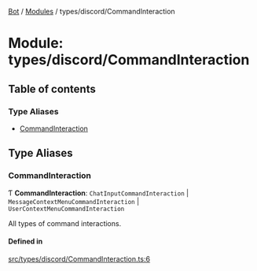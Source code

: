 [Bot](../README.md) / [Modules](../modules.md) / types/discord/CommandInteraction

# Module: types/discord/CommandInteraction

## Table of contents

### Type Aliases

- [CommandInteraction](types_discord_CommandInteraction.md#commandinteraction)

## Type Aliases

### CommandInteraction

Ƭ **CommandInteraction**: `ChatInputCommandInteraction` \| `MessageContextMenuCommandInteraction` \| `UserContextMenuCommandInteraction`

All types of command interactions.

#### Defined in

[src/types/discord/CommandInteraction.ts:6](https://github.com/Norviah/bot/blob/fefba0e/src/types/discord/CommandInteraction.ts#L6)
